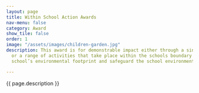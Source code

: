 ```yaml
---
layout: page
title: Within School Action Awards
nav-menu: false
category: Award
show_tile: false
order: 1
image: "/assets/images/children-garden.jpg"
description: This award is for demonstrable impact either through a single initiative
  or a range of activities that take place within the schools boundary to lower the
  school’s environmental footprint and safeguard the school environment.

---
```

{{ page.description }}
